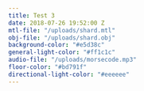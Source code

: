 ```yaml
---
title: Test 3
date: 2018-07-26 19:52:00 Z
mtl-file: "/uploads/shard.mtl"
obj-file: "/uploads/shard.obj"
background-color: "#e5d38c"
general-light-color: "#ff1c1c"
audio-file: "/uploads/morsecode.mp3"
floor-color: "#bd791f"
directional-light-color: "#eeeeee"
---
```


